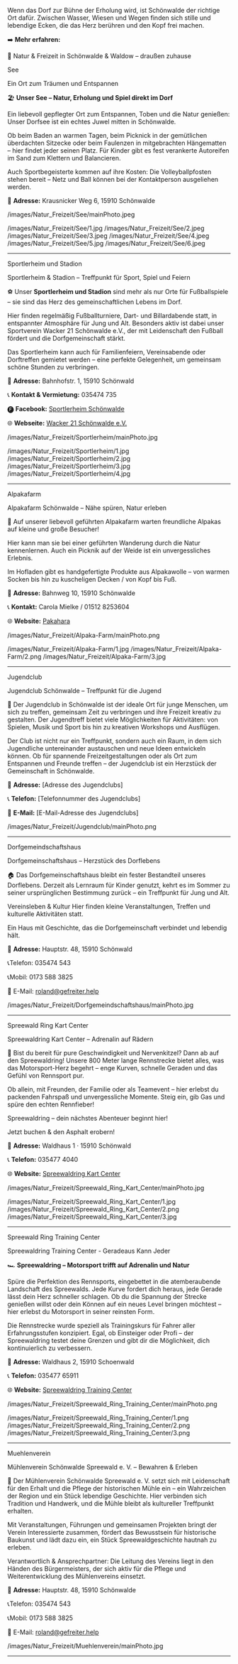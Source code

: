 <!-- INTRO_TEXT_START -->

Wenn das Dorf zur Bühne der Erholung wird, ist Schönwalde der richtige Ort dafür. Zwischen Wasser, Wiesen und Wegen finden sich stille und lebendige Ecken, die das Herz berühren und den Kopf frei machen.

➡️ **Mehr erfahren:**

<!-- INTRO_TEXT_END -->

<!-- SEPARATE_TEXT_START -->

🌿 Natur & Freizeit in Schönwalde & Waldow – draußen zuhause

<!-- SEPARATE_TEXT_END -->
<!-- SEE_NAME_START -->
See
<!-- SEE_NAME_END -->
<!-- SEE_SLOGAN_START -->

Ein Ort zum Träumen und Entspannen

<!-- SEE_SLOGAN_END -->
<!-- SEE_TEXT_START -->

🏖️ **Unser See – Natur, Erholung und Spiel direkt im Dorf**

Ein liebevoll gepflegter Ort zum Entspannen, Toben und die Natur genießen: Unser Dorfsee ist ein echtes Juwel mitten in Schönwalde.

Ob beim Baden an warmen Tagen, beim Picknick in der gemütlichen überdachten Sitzecke oder beim Faulenzen in mitgebrachten Hängematten – hier findet jeder seinen Platz.
Für Kinder gibt es fest verankerte Autoreifen im Sand zum Klettern und Balancieren.

Auch Sportbegeisterte kommen auf ihre Kosten: Die Volleyballpfosten stehen bereit – Netz und Ball können bei der Kontaktperson ausgeliehen werden.

📌 **Adresse:** Krausnicker Weg 6, 15910 Schönwalde

<!-- SEE_TEXT_END -->
<!-- SEE_PHOTO_START -->
/images/Natur_Freizeit/See/mainPhoto.jpeg
<!-- SEE_PHOTO_END -->
<!-- SEE_IMAGES_START -->
/images/Natur_Freizeit/See/1.jpg
/images/Natur_Freizeit/See/2.jpeg
/images/Natur_Freizeit/See/3.jpeg
/images/Natur_Freizeit/See/4.jpeg
/images/Natur_Freizeit/See/5.jpg
/images/Natur_Freizeit/See/6.jpeg
<!-- SEE_IMAGES_END -->

--- 


<!-- SPORTHEIM_NAME_START -->
Sportlerheim und Stadion
<!-- SPORTHEIM_NAME_END -->
<!-- SPORTHEIM_SLOGAN_START -->

Sportlerheim & Stadion – Treffpunkt für Sport, Spiel und Feiern

<!-- SPORTHEIM_SLOGAN_END -->
<!-- SPORTHEIM_TEXT_START -->

⚽ Unser **Sportlerheim und Stadion** sind mehr als nur Orte für Fußballspiele – sie sind das Herz des gemeinschaftlichen Lebens im Dorf.

Hier finden regelmäßig Fußballturniere, Dart- und Billardabende statt, in entspannter Atmosphäre für Jung und Alt. Besonders aktiv ist dabei unser Sportverein Wacker 21 Schönwalde e.V., der mit Leidenschaft den Fußball fördert und die Dorfgemeinschaft stärkt.

Das Sportlerheim kann auch für Familienfeiern, Vereinsabende oder Dorftreffen gemietet werden – eine perfekte Gelegenheit, um gemeinsam schöne Stunden zu verbringen.

📌 **Adresse:** Bahnhofstr. 1, 15910 Schönwald

📞 **Kontakt & Vermietung:** 035474 735

🅕 **Facebook:** [Sportlerheim Schönwalde](https://www.facebook.com/people/Sportlerheim-Sch%C3%B6nwalde/100049660796368/)

🌐 **Webseite:** [Wacker 21 Schönwalde e.V.](https://wacker-schoenwalde.de/)

<!-- SPORTHEIM_TEXT_END -->
<!-- SPORTHEIM_PHOTO_START -->
/images/Natur_Freizeit/Sportlerheim/mainPhoto.jpg
<!-- SPORTHEIM_PHOTO_END -->
<!-- SPORTHEIM_IMAGES_START -->
/images/Natur_Freizeit/Sportlerheim/1.jpg
/images/Natur_Freizeit/Sportlerheim/2.jpg
/images/Natur_Freizeit/Sportlerheim/3.jpg
/images/Natur_Freizeit/Sportlerheim/4.jpg
<!-- SPORTHEIM_IMAGES_END -->

---


<!-- ALPAKAFARM_NAME_START -->

Alpakafarm

<!-- ALPAKAFARM_NAME_END -->
<!-- ALPAKAFARM_SLOGAN_START -->

Alpakafarm Schönwalde – Nähe spüren, Natur erleben

<!-- ALPAKAFARM_SLOGAN_END -->
<!-- ALPAKAFARM_TEXT_START -->

🦙 Auf unserer liebevoll geführten Alpakafarm warten freundliche Alpakas auf kleine und große Besucher!

Hier kann man sie bei einer geführten Wanderung durch die Natur kennenlernen. Auch ein Picknik auf der Weide ist ein unvergessliches Erlebnis.

Im Hofladen gibt es handgefertigte Produkte aus Alpakawolle – von warmen Socken bis hin zu kuscheligen Decken / von Kopf bis Fuß.

📌 **Adresse:** Bahnweg 10, 15910 Schönwalde

📞 **Kontakt:** Carola Mielke / 01512 8253604

🌐 **Website:** [Pakahara](https://www.pakahara.de/)

<!-- ALPAKAFARM_TEXT_END -->

<!-- ALPAKAFARM_PHOTO_START -->
/images/Natur_Freizeit/Alpaka-Farm/mainPhoto.png
<!-- ALPAKAFARM_PHOTO_END -->
<!-- ALPAKAFARM_IMAGES_START -->
/images/Natur_Freizeit/Alpaka-Farm/1.jpg
/images/Natur_Freizeit/Alpaka-Farm/2.png
/images/Natur_Freizeit/Alpaka-Farm/3.jpg
<!-- ALPAKAFARM_IMAGES_END -->

---


<!-- JUGENDCLUB_NAME_START -->

Jugendclub

<!-- JUGENDCLUB_NAME_END -->
<!-- JUGENDCLUB_SLOGAN_START -->

Jugendclub Schönwalde – Treffpunkt für die Jugend

<!-- JUGENDCLUB_SLOGAN_END -->
<!-- JUGENDCLUB_TEXT_START -->

🌳 Der Jugendclub in Schönwalde ist der ideale Ort für junge Menschen, um sich zu treffen, gemeinsam Zeit zu verbringen und ihre Freizeit kreativ zu gestalten. Der Jugendtreff bietet viele Möglichkeiten für Aktivitäten: von Spielen, Musik und Sport bis hin zu kreativen Workshops und Ausflügen.

Der Club ist nicht nur ein Treffpunkt, sondern auch ein Raum, in dem sich Jugendliche untereinander austauschen und neue Ideen entwickeln können. Ob für spannende Freizeitgestaltungen oder als Ort zum Entspannen und Freunde treffen – der Jugendclub ist ein Herzstück der Gemeinschaft in Schönwalde.

📌 **Adresse:** [Adresse des Jugendclubs]

📞 **Telefon:** [Telefonnummer des Jugendclubs]

📧 **E-Mail:** [E-Mail-Adresse des Jugendclubs]

<!-- JUGENDCLUB_TEXT_END -->

<!-- JUGENDCLUB_PHOTO_START -->
/images/Natur_Freizeit/Jugendclub/mainPhoto.png
<!-- JUGENDCLUB_PHOTO_END -->

---


 <!-- DORFGEMEINSCHAFTSHAUS_NAME_START -->

Dorfgemeindschaftshaus

 <!-- DORFGEMEINSCHAFTSHAUS_NAME_END -->
 <!-- DORFGEMEINSCHAFTSHAUS_SLOGAN_START -->

Dorfgemeinschaftshaus – Herzstück des Dorflebens

 <!-- DORFGEMEINSCHAFTSHAUS_SLOGAN_END -->
 <!-- DORFGEMEINSCHAFTSHAUS_TEXT_START -->

🏠 Das Dorfgemeinschaftshaus bleibt ein fester Bestandteil unseres Dorflebens. Derzeit als Lernraum für Kinder genutzt, kehrt es im Sommer zu seiner ursprünglichen Bestimmung zurück – ein Treffpunkt für Jung und Alt.

Vereinsleben & Kultur Hier finden kleine Veranstaltungen, Treffen und kulturelle Aktivitäten statt.

Ein Haus mit Geschichte, das die Dorfgemeinschaft verbindet und lebendig hält.

📌 **Adresse:** Hauptstr. 48, 15910 Schönwald

📞Telefon: 035474 543  

📞Mobil: 0173 588 3825  

📧 E-Mail: roland@gefreiter.help  
 <!-- DORFGEMEINSCHAFTSHAUS_TEXT_END -->

<!-- DORFGEMEINSCHAFTSHAUS_PHOTO_START -->
/images/Natur_Freizeit/Dorfgemeindschaftshaus/mainPhoto.jpg
<!-- DORFGEMEINSCHAFTSHAUS_PHOTO_END -->


---


 <!-- SPREEWALDRINGKARTCENTER_NAME_START -->

Spreewald Ring Kart Center

 <!-- SPREEWALDRINGKARTCENTER_NAME_END -->
 <!-- SPREEWALDRINGKARTCENTER_SLOGAN_START -->

Spreewaldring Kart Center – Adrenalin auf Rädern

 <!-- SPREEWALDRINGKARTCENTER_SLOGAN_END -->
 <!-- SPREEWALDRINGKARTCENTER_TEXT_START -->

🏁 Bist du bereit für pure Geschwindigkeit und Nervenkitzel? Dann ab auf den Spreewaldring! Unsere 800 Meter lange Rennstrecke bietet alles, was das Motorsport-Herz begehrt – enge Kurven, schnelle Geraden und das Gefühl von Rennsport pur.

Ob allein, mit Freunden, der Familie oder als Teamevent – hier erlebst du packenden Fahrspaß und unvergessliche Momente. Steig ein, gib Gas und spüre den echten Rennfieber!

Spreewaldring – dein nächstes Abenteuer beginnt hier!

Jetzt buchen & den Asphalt erobern!

📌 **Adresse:** Waldhaus 1 · 15910 Schönwald

📞 **Telefon:** 035477 4040

🌐 **Website:** [Spreewaldring Kart Center](https://kart-center.de/)

 <!-- SPREEWALDRINGKARTCENTER_TEXT_END -->

<!-- SPREEWALDRINGKARTCENTER_PHOTO_START -->
/images/Natur_Freizeit/Spreewald_Ring_Kart_Center/mainPhoto.jpg
<!-- SPREEWALDRINGKARTCENTER_PHOTO_END -->
<!-- SPREEWALDRINGKARTCENTER_IMAGES_START -->
/images/Natur_Freizeit/Spreewald_Ring_Kart_Center/1.jpg
/images/Natur_Freizeit/Spreewald_Ring_Kart_Center/2.png
/images/Natur_Freizeit/Spreewald_Ring_Kart_Center/3.jpg
<!-- SPREEWALDRINGKARTCENTER_IMAGES_END -->

---


 <!-- RINGTRAININGCENTER_NAME_START -->
Spreewald Ring Training Center
 <!-- RINGTRAININGCENTER_NAME_END -->
 <!-- RINGTRAININGCENTER_SLOGAN_START -->

Spreewaldring Training Center - Geradeaus Kann Jeder

 <!-- RINGTRAININGCENTER_SLOGAN_END -->
 <!-- RINGTRAININGCENTER_TEXT_START -->

🏎️ **Spreewaldring – Motorsport trifft auf Adrenalin und Natur**

Spüre die Perfektion des Rennsports, eingebettet in die atemberaubende Landschaft des Spreewalds. Jede Kurve fordert dich heraus, jede Gerade lässt dein Herz schneller schlagen. Ob du die Spannung der Strecke genießen willst oder dein Können auf ein neues Level bringen möchtest – hier erlebst du Motorsport in seiner reinsten Form.

Die Rennstrecke wurde speziell als Trainingskurs für Fahrer aller Erfahrungsstufen konzipiert. Egal, ob Einsteiger oder Profi – der Spreewaldring testet deine Grenzen und gibt dir die Möglichkeit, dich kontinuierlich zu verbessern.

📌 **Adresse:** Waldhaus 2, 15910 Schoenwald

📞 **Telefon:** 035477 65911

🌐 **Website:** [Spreewaldring Training Center](https://spreewaldring.de/)

 <!-- RINGTRAININGCENTER_TEXT_END -->

<!-- RINGTRAININGCENTER_PHOTO_START -->
/images/Natur_Freizeit/Spreewald_Ring_Training_Center/mainPhoto.png
<!-- RINGTRAININGCENTER_PHOTO_END -->
<!-- RINGTRAININGCENTER_IMAGES_START -->
/images/Natur_Freizeit/Spreewald_Ring_Training_Center/1.png
/images/Natur_Freizeit/Spreewald_Ring_Training_Center/2.png
/images/Natur_Freizeit/Spreewald_Ring_Training_Center/3.png
<!-- RINGTRAININGCENTER_IMAGES_END -->


---


 <!-- MUEHLENVEREIN_NAME_START -->

Muehlenverein

 <!-- MUEHLENVEREIN_NAME_END -->
 <!-- MUEHLENVEREIN_SLOGAN_START -->
Mühlenverein Schönwalde Spreewald e. V. – Bewahren & Erleben
 <!-- MUEHLENVEREIN_SLOGAN_END -->
 <!-- MUEHLENVEREIN_TEXT_START -->

🌾 Der Mühlenverein Schönwalde Spreewald e. V. setzt sich mit Leidenschaft für den Erhalt und die Pflege der historischen Mühle ein – ein Wahrzeichen der Region und ein Stück lebendige Geschichte. Hier verbinden sich Tradition und Handwerk, und die Mühle bleibt als kultureller Treffpunkt erhalten.

Mit Veranstaltungen, Führungen und gemeinsamen Projekten bringt der Verein Interessierte zusammen, fördert das Bewusstsein für historische Baukunst und lädt dazu ein, ein Stück Spreewaldgeschichte hautnah zu erleben.

Verantwortlich & Ansprechpartner: Die Leitung des Vereins liegt in den Händen des Bürgermeisters, der sich aktiv für die Pflege und Weiterentwicklung des Mühlenvereins einsetzt.

📌 **Adresse:** Hauptstr. 48, 15910 Schönwalde

📞Telefon: 035474 543  

📞Mobil: 0173 588 3825  

📧 E-Mail: roland@gefreiter.help  

 <!-- MUEHLENVEREIN_TEXT_END -->

<!-- MUEHLENVEREIN_PHOTO_START -->
/images/Natur_Freizeit/Muehlenverein/mainPhoto.jpg
<!-- MUEHLENVEREIN_PHOTO_END -->

---